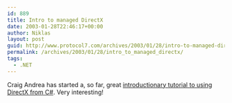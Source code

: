 ```yaml
---
id: 889
title: Intro to managed DirectX
date: 2003-01-28T22:46:17+00:00
author: Niklas
layout: post
guid: http://www.protocol7.com/archives/2003/01/28/intro-to-managed-directx/
permalink: /archives/2003/01/28/intro_to_managed_directx/
tags:
  - .NET
---
```

<div class='microid-e5c1ec3f2756031c4c0b875cd00f9bf8a2e19a57'>
  <p>
    Craig Andrea has started a, so far, great <a href="http://staff.develop.com/candera/weblog/stories/2003/01/26/managedDirect3dInitializegraphics.html">introductionary tutorial to using DirectX from C#</a>. Very interesting!
  </p>
</div>